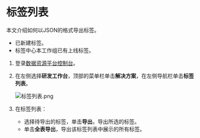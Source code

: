 # 标签列表

本文介绍如何以JSON的格式导出标签。

-   已新建标签。
-   标签中心本工作组已有上线标签。

1.  登录[数据资源平台控制台](https://dataq.console.aliyun.com)。

2.  在左侧选择**研发工作台**，顶部的菜单栏单击**解决方案**，在左侧导航栏单击**标签列表**。

    ![标签列表.png](https://static-aliyun-doc.oss-accelerate.aliyuncs.com/assets/img/zh-CN/1159479161/p269124.png)

3.  在标签列表：

    -   选择待导出的标签，单击**导出**，导出所选的标签。
    -   单击**全表导出**，导出该标签列表中展示的所有标签。

